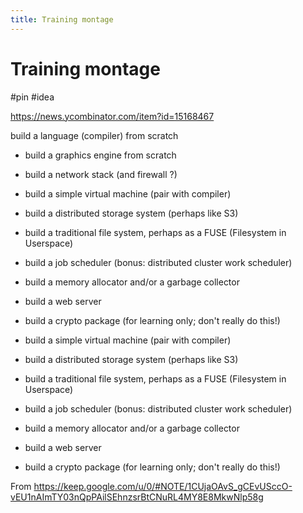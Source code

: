 ```yaml
---
title: Training montage
---
```


# Training montage

#pin #idea

https://news.ycombinator.com/item?id=15168467

build a language (compiler) from scratch

- build a graphics engine from scratch

- build a network stack (and firewall ?)

- build a simple virtual machine (pair with compiler)

- build a distributed storage system (perhaps like S3)

- build a traditional file system, perhaps as a FUSE (Filesystem in Userspace)

- build a job scheduler (bonus: distributed cluster work scheduler)

- build a memory allocator and/or a garbage collector

- build a web server

- build a crypto package (for learning only; don't really do this!)

- build a simple virtual machine (pair with compiler)

- build a distributed storage system (perhaps like S3)

- build a traditional file system, perhaps as a FUSE (Filesystem in Userspace)

- build a job scheduler (bonus: distributed cluster work scheduler)

- build a memory allocator and/or a garbage collector

- build a web server

- build a crypto package (for learning only; don't really do this!)

From <https://keep.google.com/u/0/#NOTE/1CUjaOAvS_gCEvUSccO-vEU1nAImTY03nQpPAilSEhnzsrBtCNuRL4MY8E8MkwNlp58g> 
